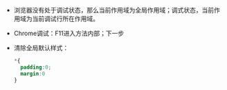 - 浏览器没有处于调试状态，那么当前作用域为全局作用域；调式状态，当前作用域为当前调试行所在作用域。

- Chrome调试：F11进入方法内部；下一步

- 清除全局默认样式：

  ```css
  *{
  	padding:0;
  	margin:0
  }
  ```

  


